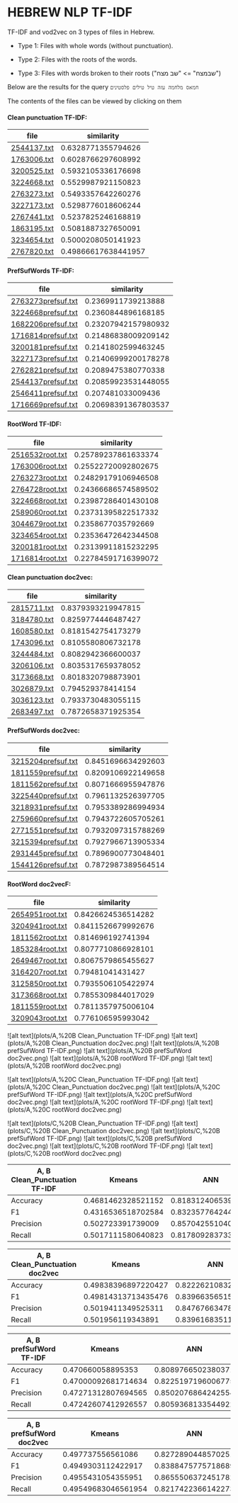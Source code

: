 # HEBREW NLP TF-IDF

TF-IDF and vod2vec on 3 types of files in Hebrew.

* Type 1: Files with whole words (without punctuation).

* Type 2: Files with the roots of the words.

* Type 3: Files with words broken to their roots ("שבמצח" => "שב מצח")

Below are the results for the query
`חמאס מלחמה עזה טיל טילים פלסטינים`

The contents of the files can be viewed by clicking on them

#### Clean punctuation TF-IDF:

| file | similarity |
| ------------- | ------------- |
| [2544137.txt](docs/Clean_Punctuation/2544137.txt)|0.6328771355794626|
| [1763006.txt](docs/Clean_Punctuation/1763006.txt)|0.6028766297608992|
| [3200525.txt](docs/Clean_Punctuation/3200525.txt)|0.5932105336176698|
| [3224668.txt](docs/Clean_Punctuation/3224668.txt)|0.5529987921150823|
| [2763273.txt](docs/Clean_Punctuation/2763273.txt)|0.5493357642260276|
| [3227173.txt](docs/Clean_Punctuation/3227173.txt)|0.5298776018606244|
| [2767441.txt](docs/Clean_Punctuation/2767441.txt)|0.5237825246168819|
| [1863195.txt](docs/Clean_Punctuation/1863195.txt)|0.5081887327650091|
| [3234654.txt](docs/Clean_Punctuation/3234654.txt)|0.5000208050141923|
| [2767820.txt](docs/Clean_Punctuation/2767820.txt)|0.49866617638441957|

#### PrefSufWords TF-IDF:

| file | similarity |
| ------------- | ------------- |
| [2763273prefsuf.txt](docs/Clean_Punctuation/2763273.txt)|0.2369911739213888|
| [3224668prefsuf.txt](docs/Clean_Punctuation/3224668.txt)|0.2360844896168185|
| [1682206prefsuf.txt](docs/Clean_Punctuation/1682206.txt)|0.23207942157980932|
| [1716814prefsuf.txt](docs/Clean_Punctuation/1716814.txt)|0.21486838009209142|
| [3200181prefsuf.txt](docs/Clean_Punctuation/3200181.txt)|0.2141802599463245|
| [3227173prefsuf.txt](docs/Clean_Punctuation/3227173.txt)|0.21406999200178278|
| [2762821prefsuf.txt](docs/Clean_Punctuation/2762821.txt)|0.2089475380770338|
| [2544137prefsuf.txt](docs/Clean_Punctuation/2544137.txt)|0.20859923531448055|
| [2546411prefsuf.txt](docs/Clean_Punctuation/2546411.txt)|0.207481033009436|
| [1716669prefsuf.txt](docs/Clean_Punctuation/1716669.txt)|0.20698391367803537|


#### RootWord TF-IDF:

| file | similarity |
| ------------- | ------------- |
| [2516532root.txt](docs/Clean_Punctuation/2516532.txt)|0.25789237861633374|
| [1763006root.txt](docs/Clean_Punctuation/1763006.txt)|0.25522720092802675|
| [2763273root.txt](docs/Clean_Punctuation/2763273.txt)|0.24829179106946508|
| [2764728root.txt](docs/Clean_Punctuation/2764728.txt)|0.24366686574589502|
| [3224668root.txt](docs/Clean_Punctuation/3224668.txt)|0.23987286401430108|
| [2589060root.txt](docs/Clean_Punctuation/2589060.txt)|0.23731395822517332|
| [3044679root.txt](docs/Clean_Punctuation/3044679.txt)|0.2358677035792669|
| [3234654root.txt](docs/Clean_Punctuation/3234654.txt)|0.23536472642344508|
| [3200181root.txt](docs/Clean_Punctuation/3200181.txt)|0.23139911815232295|
| [1716814root.txt](docs/Clean_Punctuation/1716814.txt)|0.22784591716399072|
#### Clean punctuation doc2vec:

| file | similarity |
| ------------- | ------------- |
| [2815711.txt](docs/Clean_Punctuation/2815711.txt)|0.8379393219947815|
| [3184780.txt](docs/Clean_Punctuation/3184780.txt)|0.8259774446487427|
| [1608580.txt](docs/Clean_Punctuation/1608580.txt)|0.8181542754173279|
| [1743096.txt](docs/Clean_Punctuation/1743096.txt)|0.8105580806732178|
| [3244484.txt](docs/Clean_Punctuation/3244484.txt)|0.8082942366600037|
| [3206106.txt](docs/Clean_Punctuation/3206106.txt)|0.8035317659378052|
| [3173668.txt](docs/Clean_Punctuation/3173668.txt)|0.8018320798873901|
| [3026879.txt](docs/Clean_Punctuation/3026879.txt)|0.794529378414154|
| [3036123.txt](docs/Clean_Punctuation/3036123.txt)|0.7933730483055115|
| [2683497.txt](docs/Clean_Punctuation/2683497.txt)|0.7872658371925354|

#### PrefSufWords doc2vec:

| file | similarity |
| ------------- | ------------- |
| [3215204prefsuf.txt](docs/Clean_Punctuation/3215204.txt)|0.8451696634292603|
| [1811559prefsuf.txt](docs/Clean_Punctuation/1811559.txt)|0.8209106922149658|
| [1811562prefsuf.txt](docs/Clean_Punctuation/1811562.txt)|0.8071666955947876|
| [3225440prefsuf.txt](docs/Clean_Punctuation/3225440.txt)|0.7961132526397705|
| [3218931prefsuf.txt](docs/Clean_Punctuation/3218931.txt)|0.7953389286994934|
| [2759660prefsuf.txt](docs/Clean_Punctuation/2759660.txt)|0.7943722605705261|
| [2771551prefsuf.txt](docs/Clean_Punctuation/2771551.txt)|0.7932097315788269|
| [3215394prefsuf.txt](docs/Clean_Punctuation/3215394.txt)|0.7927966713905334|
| [2931445prefsuf.txt](docs/Clean_Punctuation/2931445.txt)|0.7896900773048401|
| [1544126prefsuf.txt](docs/Clean_Punctuation/1544126.txt)|0.7872987389564514|

#### RootWord doc2vecF:

| file | similarity |
| ------------- | ------------- |
| [2654951root.txt](docs/Clean_Punctuation/2654951.txt)|0.8426624536514282|
| [3204941root.txt](docs/Clean_Punctuation/3204941.txt)|0.8411526679992676|
| [1811562root.txt](docs/Clean_Punctuation/1811562.txt)|0.814696192741394|
| [1853284root.txt](docs/Clean_Punctuation/1853284.txt)|0.8077710866928101|
| [2649467root.txt](docs/Clean_Punctuation/2649467.txt)|0.8067579865455627|
| [3164207root.txt](docs/Clean_Punctuation/3164207.txt)|0.79481041431427|
| [3125850root.txt](docs/Clean_Punctuation/3125850.txt)|0.7935506105422974|
| [3173668root.txt](docs/Clean_Punctuation/3173668.txt)|0.7855309844017029|
| [1811559root.txt](docs/Clean_Punctuation/1811559.txt)|0.7811357975006104|
| [3209043root.txt](docs/Clean_Punctuation/3209043.txt)|0.776106595993042|



![alt text](plots/A,%20B Clean_Punctuation TF-IDF.png)
![alt text](plots/A,%20B Clean_Punctuation doc2vec.png)
![alt text](plots/A,%20B prefSufWord TF-IDF.png)
![alt text](plots/A,%20B prefSufWord doc2vec.png)
![alt text](plots/A,%20B rootWord TF-IDF.png)
![alt text](plots/A,%20B rootWord doc2vec.png)

![alt text](plots/A,%20C Clean_Punctuation TF-IDF.png)
![alt text](plots/A,%20C Clean_Punctuation doc2vec.png)
![alt text](plots/A,%20C prefSufWord TF-IDF.png)
![alt text](plots/A,%20C prefSufWord doc2vec.png)
![alt text](plots/A,%20C rootWord TF-IDF.png)
![alt text](plots/A,%20C rootWord doc2vec.png)

![alt text](plots/C,%20B Clean_Punctuation TF-IDF.png)
![alt text](plots/C,%20B Clean_Punctuation doc2vec.png)
![alt text](plots/C,%20B prefSufWord TF-IDF.png)
![alt text](plots/C,%20B prefSufWord doc2vec.png)
![alt text](plots/C,%20B rootWord TF-IDF.png)
![alt text](plots/C,%20B rootWord doc2vec.png)

| A, B Clean_Punctuation TF-IDF | Kmeans | ANN | 
| ------------- | ------------- | ------------- |
Accuracy | 0.4681462328521152 | 0.818312406539917 |
F1 | 0.4316536518702584 | 0.8323577642440796 |
Precision | 0.502723391739009 | 0.8570425510406494 |
Recall | 0.5017111580640823 | 0.8178092837333679 |

| A, B Clean_Punctuation doc2vec | Kmeans | ANN | 
| ------------- | ------------- | ------------- |
Accuracy | 0.49838396897220427 | 0.8222621083259583 |
F1 | 0.49814313713435476 | 0.839663565158844 |
Precision | 0.5019411349525311 | 0.8476766347885132 |
Recall | 0.501956119343891 | 0.8396168351173401 |

| A, B prefSufWord  TF-IDF | Kmeans | ANN | 
| ------------- | ------------- | ------------- |
Accuracy | 0.470660058895353 | 0.8089766502380371  |
F1 | 0.47000092681714634 | 0.8225197196006775  |
Precision | 0.47271312807694565 | 0.8502076864242554  |
Recall | 0.47242607412926557 | 0.8059368133544922  |

| A, B prefSufWord  doc2vec | Kmeans | ANN | 
| ------------- | ------------- | ------------- |
Accuracy | 0.497737556561086 | 0.8272890448570251 |
F1 | 0.4949303112422917 | 0.8388475775718689 |
Precision | 0.4955431054355951 | 0.8655506372451782 |
Recall | 0.49549683046561954 | 0.8217422366142273 |
